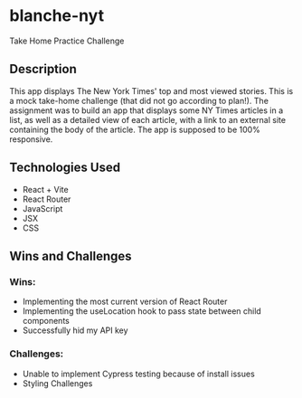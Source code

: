 # blanche-nyt
Take Home Practice Challenge

## Description

This app displays The New York Times' top and most viewed stories. This is a mock take-home challenge (that did not go according to plan!). The assignment was to build an app that displays some NY Times articles in a list, as well as a detailed view of each article, with a link to an external site containing the body of the article. The app is supposed to be 100% responsive. 

## Technologies Used
- React + Vite
- React Router
- JavaScript
- JSX
- CSS

## Wins and Challenges
### Wins: 
- Implementing the most current version of React Router
- Implementing the useLocation hook to pass state between child components
- Successfully hid my API key

### Challenges: 
- Unable to implement Cypress testing because of install issues
- Styling Challenges
